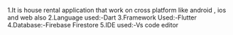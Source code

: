 1.It is house rental application that work on cross platform like android , ios and web also
2.Language used:-Dart
3.Framework Used:-Flutter
4.Database:-Firebase Firestore
5.IDE used:-Vs code editor
